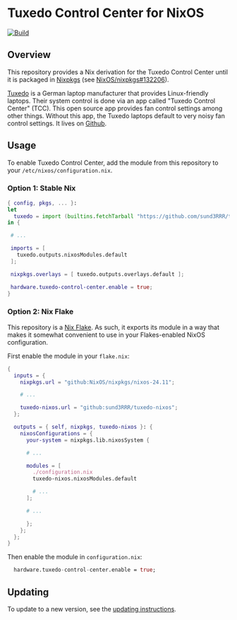 # Tuxedo Control Center for NixOS

[![Build](https://github.com/sund3RRR/tuxedo-nixos/actions/workflows/build.yml/badge.svg)](https://github.com/sund3RRR/tuxedo-nixos/actions/workflows/build.yml)

## Overview

This repository provides a Nix derivation for the Tuxedo Control
Center until it is packaged in
[Nixpkgs](https://github.com/NixOS/nixpkgs) (see
[NixOS/nixpkgs#132206](https://github.com/NixOS/nixpkgs/issues/132206)).

[Tuxedo](https://www.tuxedocomputers.com/) is a German laptop
manufacturer that provides Linux-friendly laptops. Their system
control is done via an app called "Tuxedo Control Center" (TCC). This
open source app provides fan control settings among other
things. Without this app, the Tuxedo laptops default to very noisy fan
control settings. It lives on
[Github](https://github.com/tuxedocomputers/tuxedo-control-center).

## Usage

To enable Tuxedo Control Center, add the module from this repository
to your `/etc/nixos/configuration.nix`.

### Option 1: Stable Nix

```nix
{ config, pkgs, ... }:
let
  tuxedo = import (builtins.fetchTarball "https://github.com/sund3RRR/tuxedo-nixos/archive/master.tar.gz");
in {

 # ...

 imports = [
   tuxedo.outputs.nixosModules.default
 ];

 nixpkgs.overlays = [ tuxedo.outputs.overlays.default ];

 hardware.tuxedo-control-center.enable = true;
}
```

### Option 2: Nix Flake

This repository is a [Nix Flake](https://nixos.wiki/wiki/Flakes). As
such, it exports its module in a way that makes it somewhat convenient
to use in your Flakes-enabled NixOS configuration.

First enable the module in your `flake.nix`:

```nix
{
  inputs = {
	nixpkgs.url = "github:NixOS/nixpkgs/nixos-24.11";

	# ...

	tuxedo-nixos.url = "github:sund3RRR/tuxedo-nixos";
  };

  outputs = { self, nixpkgs, tuxedo-nixos }: {
	nixosConfigurations = {
	  your-system = nixpkgs.lib.nixosSystem {

	  # ...

	  modules = [
		./configuration.nix
		tuxedo-nixos.nixosModules.default

		# ...
	  ];

	  # ...

	  };
	};
  };
}
```

Then enable the module in `configuration.nix`:

```nix
  hardware.tuxedo-control-center.enable = true;
```

## Updating

To update to a new version, see the [updating
instructions](./pkgs/tuxedo-control-center/README.md).
